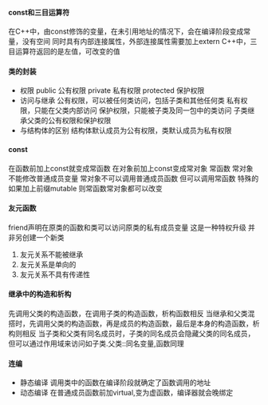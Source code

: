 #### const和三目运算符
在C++中，由const修饰的变量，在未引用地址的情况下，会在编译阶段变成常量，没有空间
同时具有内部连接属性，外部连接属性需要加上extern
C++中，三目运算符返回的是左值，可改变的值
#### 类的封装
* 权限
public 公有权限
private 私有权限
protected 保护权限
* 访问与继承
公有权限，可以被任何类访问，包括子类和其他任何类
私有权限，只能在父类内部访问
保护权限，只能被子类及同一包中的类访问
子类继承父类的公有权限和保护权限
* 与结构体的区别
结构体默认成员为公有权限，类默认成员为私有权限
#### const
在函数前加上const就变成常函数 在对象前加上const变成常对象
常函数 常对象不能修改普通成员变量
常对象不可以调用普通成员函数 但可以调用常函数
特殊的 如果加上前缀mutable 则常函数常对象都可以改变
#### 友元函数
friend声明在原类的函数和类可以访问原类的私有成员变量 这是一种特权升级 并非另创建一个新类 
1. 友元关系不能被继承
2. 友元关系是单向的
3. 友元关系不具有传递性
#### 继承中的构造和析构
先调用父类的构造函数，在调用子类的构造函数，析构函数相反
当继承和父类混搭时，先调用父类的构造函数，再是成员的构造函数，最后是本身的构造函数，析构则相反
当子类和父类有同名成员时，子类的同名成员会隐藏父类的同名成员，但可以通过作用域来访问如子类.父类::同名变量,函数同理
#### 连编
+ 静态编译
调用类中的函数在编译阶段就确定了函数调用的地址
+ 动态编译
在普通成员函数前加virtual,变为虚函数，编译器就会晚绑定